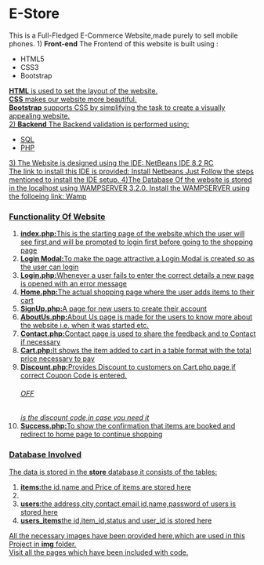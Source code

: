 <h1 style=""color:red;">E-Store</h1>
 This is a Full-Fledged E-Commerce Website,made purely to sell mobile phones.
 1) <b>Front-end</b>
   The Frontend of this website is built using :
  <ul>
    <li>HTML5</li>
    <li>CSS3</li>
    <li>Bootstrap</li>
  </ul>
  <b><u>HTML<u></b> is used to set the layout of the website.<br/>
  <b><u>CSS<u></b> makes our website more beautiful.<br/>
  <b><u>Bootstrap<u></b> supports CSS by simplifying the task to create a visually appealing website.<br/>
  2) <b>Backend</b>                    
   The Backend validation is performed using:
   <ul>
     <li>SQL</li>
     <li>PHP</li>
   </ul>
  3) The Website is designed using the IDE:
                       NetBeans IDE 8.2 RC<br/>
                       The link to install this IDE is provided: <a href="https://netbeans.org/community/releases/82/install.html">Install Netbeans</a>
                       Just Follow the steps mentioned to install the IDE setup.
  4)The Database Of the website is stored in the localhost using WAMPSERVER 3.2.0.
                       Install the WAMPSERVER using the folloeing link: <a href="https://www.wampserver.com/en/download-wampserver-64bits/">Wamp</a>
                                                                                                                                           
  <h3>Functionality Of Website</h3>
  <ol>
  <li><b>index.php:</b>This is the starting page of the website,which the user will see first,and will be prompted to login first before going to the shopping page</li>
  <li><b>Login Modal:</b>To make the page attractive,a Login Modal is created so as the user can login</li>
  <li><b>Login.php:</b>Whenever a user fails to enter the correct details a new page is opened with an error message</li>
  <li><b>Home.php:</b>The actual shopping page where the user adds items to their cart</li>
  <li><b>SignUp.php:</b>A page for new users to create their account</li>
  <li><b>AboutUs.php:</b>About Us page is made for the users to know more about the website i.e. when it was started etc.</li>
  <li><b>Contact.php:</b>Contact page is used to share the feedback and to Contact if necessary</li>
  <li><b>Cart.php:</b>It shows the item added to cart in a table format with the total price necessary to pay</li>
  <li><b>Discount.php:</b>Provides Discount to customers on Cart.php page,if correct Coupon Code is entered.<h6>OFF</h6><i>is the discount code,in case you need it</i></li>
  <li><b>Success.php:</b>To show the confirmation that items are booked and redirect to home page to continue shopping</li>
  </ol>
  <h3>Database Involved</h3>
  The data is stored in the <b>store</b> database,it consists of the tables:
  <ol>
  <li><b>items:</b>the id,name and Price of items are stored here<li>
  <li><b>users:</b>the address,city,contact,email,id,name,password of users is stored here</li>
  <li><b>users_items</b>the id,item_id,status and user_id is stored here</li>
  </ol>
  All the necessary images have been provided here,which are used in this Project in <b>img</b> folder.<br/>
  Visit all the pages which have been included with code.
  
  
    
                                                                                                                                  
                       
                       
                       
  
